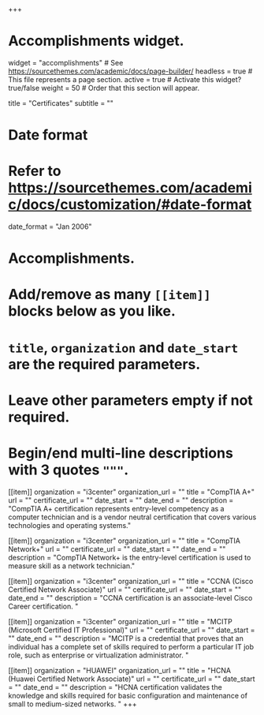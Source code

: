 +++
# Accomplishments widget.
widget = "accomplishments"  # See https://sourcethemes.com/academic/docs/page-builder/
headless = true  # This file represents a page section.
active = true  # Activate this widget? true/false
weight = 50  # Order that this section will appear.

title = "Certificates"
subtitle = ""

# Date format
#   Refer to https://sourcethemes.com/academic/docs/customization/#date-format
date_format = "Jan 2006"

# Accomplishments.
#   Add/remove as many `[[item]]` blocks below as you like.
#   `title`, `organization` and `date_start` are the required parameters.
#   Leave other parameters empty if not required.
#   Begin/end multi-line descriptions with 3 quotes `"""`.

[[item]]
  organization = "i3center"
  organization_url = ""
  title = "CompTIA A+"
  url = ""
  certificate_url = ""
  date_start = ""
  date_end = ""
  description = "CompTIA A+ certification represents entry-level competency as a computer technician and is a vendor neutral certification that covers various technologies and operating systems."

[[item]]
  organization = "i3center"
  organization_url = ""
  title = "CompTIA Network+"
  url = ""
  certificate_url = ""
  date_start = ""
  date_end = ""
  description = "CompTIA Network+ is the entry-level certification is used to measure skill as a network technician."
  
[[item]]
  organization = "i3center"
  organization_url = ""
  title = "CCNA (Cisco Certified Network Associate)"
  url = ""
  certificate_url = ""
  date_start = ""
  date_end = ""
  description = "CCNA certification is an associate-level Cisco Career certification. "

[[item]]
  organization = "i3center"
  organization_url = ""
  title = "MCITP (Microsoft Certified IT Professional)"
  url = ""
  certificate_url = ""
  date_start = ""
  date_end = ""
  description = "MCITP is a credential that proves that an individual has a complete set of skills required to perform a particular IT job role, such as enterprise or virtualization administrator. "
  
  [[item]]
  organization = "HUAWEI"
  organization_url = ""
  title = "HCNA (Huawei Certified Network Associate)"
  url = ""
  certificate_url = ""
  date_start = ""
  date_end = ""
  description = "HCNA certification validates the knowledge and skills required for basic configuration and maintenance of small to medium-sized networks. "
+++

